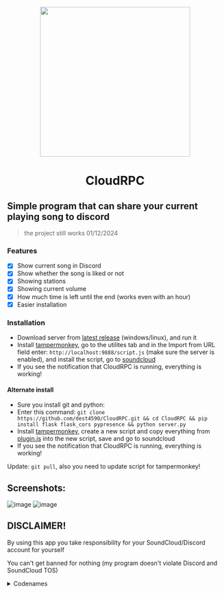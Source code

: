 <p align=center><img src="https://github.com/dest4590/CloudRPC/assets/80628386/4d201d99-808f-48e8-b81d-9dba27e558de" width=350 align=center></p>

<h1 align=center>CloudRPC</h1>

## Simple program that can share your current playing song to discord

> the project still works 01/12/2024

### Features

-   [x] Show current song in Discord
-   [x] Show whether the song is liked or not
-   [x] Showing stations
-   [x] Showing current volume
-   [x] How much time is left until the end (works even with an hour)
-   [x] Easier installation

### Installation

-   Download server from [latest release](https://github.com/dest4590/CloudRPC/releases/latest) (windows/linux), and run it
-   Install [tampermonkey](https://www.tampermonkey.net/ 'Tampermonkey'), go to the utilites tab and in the Import from URL field enter: `http://localhost:9888/script.js` (make sure the server is enabled), and install the script, go to [soundcloud](https://soundcloud.com 'SoundCloud SIte')
-   If you see the notification that CloudRPC is running, everything is working!

#### Alternate install

-   Sure you install git and python:
-   Enter this command: `git clone https://github.com/dest4590/CloudRPC.git && cd CloudRPC && pip install flask flask_cors pypresence && python server.py`
-   Install [tampermonkey](https://www.tampermonkey.net/ 'Tampermonkey'), create a new script and copy everything from [plugin.js](https://raw.githubusercontent.com/dest4590/CloudRPC/main/plugin.js) into the new script, save and go to soundcloud
-   If you see the notification that CloudRPC is running, everything is working!

Update: `git pull`, also you need to update script for tampermonkey!

## Screenshots:

![image](https://github.com/dest4590/CloudRPC/assets/80628386/82a42568-e89a-4712-bf6a-4e4b56649564)
![image](https://github.com/dest4590/CloudRPC/assets/80628386/7291b2ef-3923-448d-82af-e154c52c4745)

## DISCLAIMER!

By using this app you take responsibility for your SoundCloud/Discord account for yourself

You can't get banned for nothing (my program doesn't violate Discord and SoundCloud TOS)

<details>
<summary>Codenames</summary>

-   1.4 - CloudPower
-   1.3 - CloudLink

</details>
